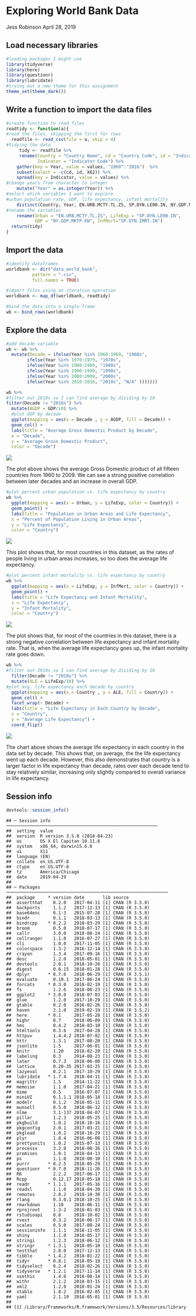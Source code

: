 Exploring World Bank Data
================
Jess Robinson
April 28, 2019

Load necessary libraries
------------------------

``` r
#loading packages I might use 
library(tidyverse)
library(here)
library(questionr)
library(lubridate)
#trying out a new theme for this assignment
theme_set(theme_dark())
```

Write a function to import the data files
-----------------------------------------

``` r
#create function to read files
readtidy <- function(a){
#read the files, skipping the first for rows
  readfile <- read_csv(file = a, skip = 4) 
#tidying the data
     tidy <- readfile %>%
     rename(Country = "Country Name", cd = "Country Code", id = "Indicator Name",
            Indicator = "Indicator Code") %>% 
    gather(key = Year, value = values, "1960":"2016")  %>% 
    subset(select = -c(cd, id, X62)) %>% 
    spread(key = Indicator, value = values) %>%
#change years from character to integer
    mutate("Year" = as.integer(Year)) %>%
#select which variables I want to explore 
#urban population rate, GDP, life expectancy, infant mortality 
    distinct(Country, Year, EN.URB.MCTY.TL.ZS, SP.DYN.LE00.IN, NY.GDP.MKTP.KN, SP.DYN.IMRT.IN) %>%
#rename the variables
    rename(Urban = "EN.URB.MCTY.TL.ZS", LifeExp = "SP.DYN.LE00.IN", 
           GDP = "NY.GDP.MKTP.KN", InfMort="SP.DYN.IMRT.IN")
  return(tidy)
}
```

Import the data
---------------

``` r
#identify dataframes
worldbank <- dir("data_world_bank", 
          pattern = ".csv", 
          full.names = TRUE) 

#import files using an iterative operation
worldbank <- map_df(worldbank, readtidy)

#bind the data into a single frame
wb <- bind_rows(worldbank)
```

Explore the data
----------------

``` r
#add decade variable
wb <- wb %>%
  mutate(Decade = ifelse(Year %in% 1960:1969, "1960s",
        ifelse(Year %in% 1970:1979, "1970s",
        ifelse(Year %in% 1980:1989, "1980s",
        ifelse(Year %in% 1990:1999, "1990s",
        ifelse(Year %in% 2000:2009, "2000s",
        ifelse(Year %in% 2010:2016, "2010s", "N/A" )))))))

wb %>%
#filter out 2010s so I can find average by dividing by 10
filter(Decade != "2010s") %>% 
  mutate(AGDP = GDP/10) %>%
  #plot GDP by decade
  ggplot(mapping = aes(x = Decade , y = AGDP, fill = Decade)) +
  geom_col() +
  labs(title = "Average Gross Domestic Product by Decade", 
  x = "Decade", 
  y = "Average Gross Domestic Product",
  color = "Decade")
```

![](world_bank_files/figure-markdown_github/unnamed-chunk-4-1.png)

The plot above shows the average Gross Domestic product of all fifteen countries from 1960 to 2009. We can see a strong positive correlation between later decades and an increase in overall GDP.

``` r
#plot percent urban population vs. life expectancy by country
wb %>%
  ggplot(mapping = aes(x = Urban, y = LifeExp, color = Country)) +
  geom_point() +
  labs(title = "Population in Urban Areas and Life Expectancy", 
  x = "Percent of Population Living in Urban Areas", 
  y = "Life Expectancy",
  color = "Country")
```

![](world_bank_files/figure-markdown_github/unnamed-chunk-5-1.png)

This plot shows that, for most countries in this dataset, as the rates of people living in urban areas increases, so too does the average life expectancy.

``` r
#plot percent infant mortality vs. life expectancy by country
wb %>%
  ggplot(mapping = aes(x = LifeExp, y = InfMort, color = Country)) +
  geom_point() +
  labs(title = "Life Expectancy and Infant Mortality", 
  x = "Life Expectancy", 
  y = "Infant Mortality",
  color = "Country")
```

![](world_bank_files/figure-markdown_github/unnamed-chunk-6-1.png)

The plot shows that, for most of the countries in this dataset, there is a strong negative correlation between life expectancy and infant mortality rate. That is, when the average life expectancy goes up, the infant mortality rate goes down.

``` r
wb %>% 
#filter out 2010s so I can find average by dividing by 10
  filter(Decade != "2010s") %>%
  mutate(ALE = LifeExp/10) %>%
#plot avg. life expectancy each decade by country
  ggplot(mapping = aes(x = Country , y = ALE, fill = Country)) +
  geom_col() +
  facet_wrap(~ Decade) +
  labs(title = "Life Expectancy in Each Country by Decade", 
  x = "Country", 
  y = "Average Life Expectancy") +
  coord_flip()
```

![](world_bank_files/figure-markdown_github/unnamed-chunk-7-1.png)

The chart above shows the average life expectancy in each country in the data set by decade. This shows that, on average, the the life expectancy went up each decade. However, this also demonstrates that country is a larger factor in life expectancy than decade, rates over each decade tend to stay relatively similar, increasing only slightly compared to overall variance in life expectancy.

Session info
------------

``` r
devtools::session_info()
```

    ## ─ Session info ──────────────────────────────────────────────────────────
    ##  setting  value                       
    ##  version  R version 3.5.0 (2018-04-23)
    ##  os       OS X El Capitan 10.11.6     
    ##  system   x86_64, darwin15.6.0        
    ##  ui       X11                         
    ##  language (EN)                        
    ##  collate  en_US.UTF-8                 
    ##  ctype    en_US.UTF-8                 
    ##  tz       America/Chicago             
    ##  date     2019-04-29                  
    ## 
    ## ─ Packages ──────────────────────────────────────────────────────────────
    ##  package     * version date       lib source        
    ##  assertthat    0.2.0   2017-04-11 [1] CRAN (R 3.5.0)
    ##  backports     1.1.2   2017-12-13 [1] CRAN (R 3.5.0)
    ##  base64enc     0.1-3   2015-07-28 [1] CRAN (R 3.5.0)
    ##  bindr         0.1.1   2018-03-13 [1] CRAN (R 3.5.0)
    ##  bindrcpp    * 0.2.2   2018-03-29 [1] CRAN (R 3.5.0)
    ##  broom         0.5.0   2018-07-17 [1] CRAN (R 3.5.0)
    ##  callr         3.0.0   2018-08-24 [1] CRAN (R 3.5.0)
    ##  cellranger    1.1.0   2016-07-27 [1] CRAN (R 3.5.0)
    ##  cli           1.0.0   2017-11-05 [1] CRAN (R 3.5.0)
    ##  colorspace    1.3-2   2016-12-14 [1] CRAN (R 3.5.0)
    ##  crayon        1.3.4   2017-09-16 [1] CRAN (R 3.5.0)
    ##  desc          1.2.0   2018-05-01 [1] CRAN (R 3.5.0)
    ##  devtools      2.0.1   2018-10-26 [1] CRAN (R 3.5.0)
    ##  digest        0.6.15  2018-01-28 [1] CRAN (R 3.5.0)
    ##  dplyr       * 0.7.6   2018-06-29 [1] CRAN (R 3.5.1)
    ##  evaluate      0.10.1  2017-06-24 [1] CRAN (R 3.5.0)
    ##  forcats     * 0.3.0   2018-02-19 [1] CRAN (R 3.5.0)
    ##  fs            1.2.6   2018-08-23 [1] CRAN (R 3.5.0)
    ##  ggplot2     * 3.0.0   2018-07-03 [1] CRAN (R 3.5.0)
    ##  glue          1.2.0   2017-10-29 [1] CRAN (R 3.5.0)
    ##  gtable        0.2.0   2016-02-26 [1] CRAN (R 3.5.0)
    ##  haven         2.1.0   2019-02-19 [1] CRAN (R 3.5.2)
    ##  here        * 0.1     2017-05-28 [1] CRAN (R 3.5.0)
    ##  highr         0.7     2018-06-09 [1] CRAN (R 3.5.0)
    ##  hms           0.4.2   2018-03-10 [1] CRAN (R 3.5.0)
    ##  htmltools     0.3.6   2017-04-28 [1] CRAN (R 3.5.0)
    ##  httpuv        1.4.4.2 2018-07-02 [1] CRAN (R 3.5.0)
    ##  httr          1.3.1   2017-08-20 [1] CRAN (R 3.5.0)
    ##  jsonlite      1.5     2017-06-01 [1] CRAN (R 3.5.0)
    ##  knitr         1.20    2018-02-20 [1] CRAN (R 3.5.0)
    ##  labeling      0.3     2014-08-23 [1] CRAN (R 3.5.0)
    ##  later         0.7.3   2018-06-08 [1] CRAN (R 3.5.0)
    ##  lattice       0.20-35 2017-03-25 [1] CRAN (R 3.5.0)
    ##  lazyeval      0.2.1   2017-10-29 [1] CRAN (R 3.5.0)
    ##  lubridate   * 1.7.4   2018-04-11 [1] CRAN (R 3.5.0)
    ##  magrittr      1.5     2014-11-22 [1] CRAN (R 3.5.0)
    ##  memoise       1.1.0   2017-04-21 [1] CRAN (R 3.5.0)
    ##  mime          0.5     2016-07-07 [1] CRAN (R 3.5.0)
    ##  miniUI        0.1.1.1 2018-05-18 [1] CRAN (R 3.5.0)
    ##  modelr        0.1.2   2018-05-11 [1] CRAN (R 3.5.0)
    ##  munsell       0.5.0   2018-06-12 [1] CRAN (R 3.5.0)
    ##  nlme          3.1-137 2018-04-07 [1] CRAN (R 3.5.0)
    ##  pillar        1.2.3   2018-05-25 [1] CRAN (R 3.5.0)
    ##  pkgbuild      1.0.2   2018-10-16 [1] CRAN (R 3.5.0)
    ##  pkgconfig     2.0.1   2017-03-21 [1] CRAN (R 3.5.0)
    ##  pkgload       1.0.2   2018-10-29 [1] CRAN (R 3.5.0)
    ##  plyr          1.8.4   2016-06-08 [1] CRAN (R 3.5.0)
    ##  prettyunits   1.0.2   2015-07-13 [1] CRAN (R 3.5.0)
    ##  processx      3.2.0   2018-08-16 [1] CRAN (R 3.5.0)
    ##  promises      1.0.1   2018-04-13 [1] CRAN (R 3.5.0)
    ##  ps            1.1.0   2018-08-10 [1] CRAN (R 3.5.0)
    ##  purrr       * 0.2.5   2018-05-29 [1] CRAN (R 3.5.0)
    ##  questionr   * 0.7.0   2018-11-26 [1] CRAN (R 3.5.0)
    ##  R6            2.2.2   2017-06-17 [1] CRAN (R 3.5.0)
    ##  Rcpp          0.12.17 2018-05-18 [1] CRAN (R 3.5.0)
    ##  readr       * 1.1.1   2017-05-16 [1] CRAN (R 3.5.0)
    ##  readxl        1.1.0   2018-04-20 [1] CRAN (R 3.5.0)
    ##  remotes       2.0.2   2018-10-30 [1] CRAN (R 3.5.0)
    ##  rlang         0.3.0.1 2018-10-25 [1] CRAN (R 3.5.0)
    ##  rmarkdown     1.10    2018-06-11 [1] CRAN (R 3.5.0)
    ##  rprojroot     1.3-2   2018-01-03 [1] CRAN (R 3.5.0)
    ##  rstudioapi    0.8     2018-10-02 [1] CRAN (R 3.5.0)
    ##  rvest         0.3.2   2016-06-17 [1] CRAN (R 3.5.0)
    ##  scales        0.5.0   2017-08-24 [1] CRAN (R 3.5.0)
    ##  sessioninfo   1.1.1   2018-11-05 [1] CRAN (R 3.5.0)
    ##  shiny         1.1.0   2018-05-17 [1] CRAN (R 3.5.0)
    ##  stringi       1.2.3   2018-06-12 [1] CRAN (R 3.5.0)
    ##  stringr     * 1.3.1   2018-05-10 [1] CRAN (R 3.5.0)
    ##  testthat      2.0.0   2017-12-13 [1] CRAN (R 3.5.0)
    ##  tibble      * 1.4.2   2018-01-22 [1] CRAN (R 3.5.0)
    ##  tidyr       * 0.8.1   2018-05-18 [1] CRAN (R 3.5.0)
    ##  tidyselect    0.2.4   2018-02-26 [1] CRAN (R 3.5.0)
    ##  tidyverse   * 1.2.1   2017-11-14 [1] CRAN (R 3.5.0)
    ##  usethis       1.4.0   2018-08-14 [1] CRAN (R 3.5.0)
    ##  withr         2.1.2   2018-03-15 [1] CRAN (R 3.5.0)
    ##  xml2          1.2.0   2018-01-24 [1] CRAN (R 3.5.0)
    ##  xtable        1.8-2   2016-02-05 [1] CRAN (R 3.5.0)
    ##  yaml          2.1.19  2018-05-01 [1] CRAN (R 3.5.0)
    ## 
    ## [1] /Library/Frameworks/R.framework/Versions/3.5/Resources/library

